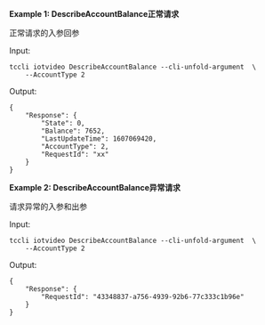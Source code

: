 **Example 1: DescribeAccountBalance正常请求**

正常请求的入参回参

Input: 

```
tccli iotvideo DescribeAccountBalance --cli-unfold-argument  \
    --AccountType 2
```

Output: 
```
{
    "Response": {
        "State": 0,
        "Balance": 7652,
        "LastUpdateTime": 1607069420,
        "AccountType": 2,
        "RequestId": "xx"
    }
}
```

**Example 2: DescribeAccountBalance异常请求**

请求异常的入参和出参

Input: 

```
tccli iotvideo DescribeAccountBalance --cli-unfold-argument  \
    --AccountType 2
```

Output: 
```
{
    "Response": {
        "RequestId": "43348837-a756-4939-92b6-77c333c1b96e"
    }
}
```

